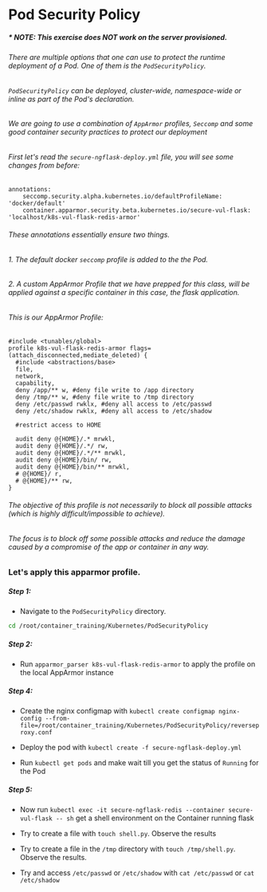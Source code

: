 # Pod Security Policy

##### * NOTE: This exercise does NOT work on the server provisioned.

###### There are multiple options that one can use to protect the runtime deployment of a Pod. One of them is the `PodSecurityPolicy`.

###### `PodSecurityPolicy` can be deployed, cluster-wide, namespace-wide or inline as part of the Pod's declaration.

###### We are going to use a combination of `AppArmor` profiles, `Seccomp` and some good container security practices to protect our deployment

###### First let's read the `secure-ngflask-deploy.yml` file, you will see some changes from before:

```
annotations:
    seccomp.security.alpha.kubernetes.io/defaultProfileName:  'docker/default'
    container.apparmor.security.beta.kubernetes.io/secure-vul-flask: 'localhost/k8s-vul-flask-redis-armor'

```

###### These annotations essentially ensure two things.

###### 1. The default docker `seccomp` profile is added to the the Pod.

###### 2. A custom AppArmor Profile that we have prepped for this class, will be applied against a specific container in this case, the flask application.

###### This is our AppArmor Profile:

```
#include <tunables/global>
profile k8s-vul-flask-redis-armor flags=(attach_disconnected,mediate_deleted) {
  #include <abstractions/base>
  file,
  network,
  capability,
  deny /app/** w, #deny file write to /app directory
  deny /tmp/** w, #deny file write to /tmp directory
  deny /etc/passwd rwklx, #deny all access to /etc/passwd
  deny /etc/shadow rwklx, #deny all access to /etc/shadow

  #restrict access to HOME

  audit deny @{HOME}/.* mrwkl,
  audit deny @{HOME}/.*/ rw,
  audit deny @{HOME}/.*/** mrwkl,
  audit deny @{HOME}/bin/ rw,
  audit deny @{HOME}/bin/** mrwkl,
  # @{HOME}/ r,
  # @{HOME}/** rw,
}
```

###### The objective of this profile is not necessarily to block all possible attacks (which is highly difficult/impossible to achieve).

###### The focus is to block off some possible attacks and reduce the damage caused by a compromise of the app or container in any way.

### Let's apply this apparmor profile.


##### Step 1:

* Navigate to the `PodSecurityPolicy` directory.

```bash
cd /root/container_training/Kubernetes/PodSecurityPolicy
```


##### Step 2:

* Run `apparmor_parser k8s-vul-flask-redis-armor` to apply the profile on the local AppArmor instance


##### Step 4:

* Create the nginx configmap with `kubectl create configmap nginx-config --from-file=/root/container_training/Kubernetes/PodSecurityPolicy/reverseproxy.conf`

* Deploy the pod with `kubectl create -f secure-ngflask-deploy.yml`

* Run `kubectl get pods` and make wait till you get the status of `Running` for the Pod


##### Step 5:

* Now run `kubectl exec -it secure-ngflask-redis --container secure-vul-flask -- sh` get a shell environment on the Container running flask

* Try to create a file with `touch shell.py`. Observe the results

* Try to create a file in the `/tmp` directory with `touch /tmp/shell.py`. Observe the results.

* Try and access `/etc/passwd` or `/etc/shadow` with `cat /etc/passwd` or `cat /etc/shadow`
